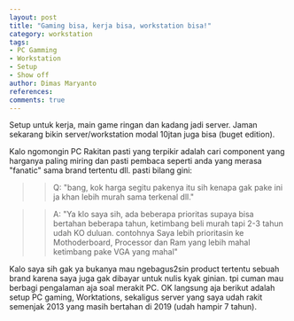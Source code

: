 ```yaml
---
layout: post
title: "Gaming bisa, kerja bisa, workstation bisa!"
category: workstation
tags: 
- PC Gamming
- Workstation
- Setup
- Show off
author: Dimas Maryanto
references:
comments: true
---
```


Setup untuk kerja, main game ringan dan kadang jadi server. Jaman sekarang bikin server/workstation modal 10jtan juga bisa (buget edition).

<!--more-->

Kalo ngomongin PC Rakitan pasti yang terpikir adalah cari component yang harganya paling miring dan pasti pembaca seperti anda yang merasa "fanatic" sama brand tertentu dll. pasti bilang gini:

> > Q: "bang, kok harga segitu pakenya itu sih kenapa gak pake ini ja khan lebih murah sama terkenal dll."

> > A: "Ya klo saya sih, ada beberapa prioritas supaya bisa bertahan beberapa tahun, ketimbang beli murah tapi 2-3 tahun udah KO duluan. contohnya Saya lebih prioritasin ke Mothoderboard, Processor dan Ram yang lebih mahal ketimbang pake VGA yang mahal"

Kalo saya sih gak ya bukanya mau ngebagus2sin product tertentu sebuah brand karena saya juga gak dibayar untuk nulis kyak ginian. tpi cuman mau berbagi pengalaman aja soal merakit PC. OK langsung aja berikut adalah setup PC gaming, Worktations, sekaligus server yang saya udah rakit semenjak 2013 yang masih bertahan di 2019 (udah hampir 7 tahun).
